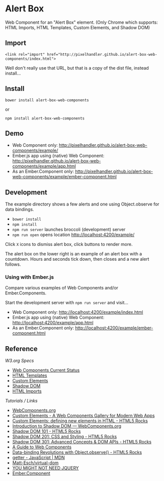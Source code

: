 # Alert Box

Web Component for an "Alert Box" element. (Only Chrome which supports: 
HTML Imports, HTML Templates, Custom Elements, and Shadow DOM)


## Import

    <link rel="import" href="http://pixelhandler.github.io/alert-box-web-components/index.html">

Well don't really use that URL, but that is a copy of the dist file, instead install...


## Install

	bower install alert-box-web-components

or

	npm install alert-box-web-components


## Demo

* Web Component only: <http://pixelhandler.github.io/alert-box-web-components/example/>
* Ember.js app using (native) Web Component: <http://pixelhandler.github.io/alert-box-web-components/example/app.html>
* As an Ember.Component only: <http://pixelhandler.github.io/alert-box-web-components/example/ember-component.html>


## Development

The example directory shows a few alerts and one using Object.observe
for data bindings.

* `bower install`
* `npm install`
* `npm run server` launches broccoli (development) server
* `npm run open` opens location <http://localhost:4200/example/>

Click `X` icons to dismiss alert box, click buttons to render more.

The alert box on the lower right is an example of an alert box with
a countdown. Hours and seconds tick down, then closes and a new alert
follows.


### Using with Ember.js

Compare various examples of Web Components and/or Ember.Components.

Start the development server with `npm run server` and visit...

* Web Component only: <http://localhost:4200/example/index.html>
* Ember.js app using (native) Web Component: <http://localhost:4200/example/app.html>
* As an Ember.Component only: <http://localhost:4200/example/ember-component.html>


## Reference

*W3.org Specs*

* [Web Components Current Status](http://www.w3.org/standards/techs/components#w3c_all)
* [HTML Templates](http://www.w3.org/TR/html-templates/)
* [Custom Elements](http://www.w3.org/TR/custom-elements/)
* [Shadow DOM](http://www.w3.org/TR/shadow-dom/)
* [HTML Imports](http://www.w3.org/TR/html-imports/)

*Tutorials / Links*

* [WebComponents.org](http://webcomponents.org)
* [Custom Elements - A Web Components Gallery for Modern Web Apps](http://customelements.io)
* [Custom Elements: defining new elements in HTML - HTML5 Rocks](http://www.html5rocks.com/en/tutorials/webcomponents/customelements/)
* [Introduction to Shadow DOM — WebComponents.org](http://webcomponents.org/articles/introduction-to-shadow-dom/)
* [Shadow DOM 101 - HTML5 Rocks](http://www.html5rocks.com/en/tutorials/webcomponents/shadowdom/)
* [Shadow DOM 201: CSS and Styling - HTML5 Rocks](http://www.html5rocks.com/en/tutorials/webcomponents/shadowdom-201/)
* [Shadow DOM 301: Advanced Concepts & DOM APIs - HTML5 Rocks](http://www.html5rocks.com/en/tutorials/webcomponents/shadowdom-301/)
* [A Guide to Web Components](http://css-tricks.com/modular-future-web-components/)
* [Data-binding Revolutions with Object.observe() - HTML5 Rocks](http://www.html5rocks.com/en/tutorials/es7/observe/)
* [getter - JavaScript | MDN](https://developer.mozilla.org/en-US/docs/Web/JavaScript/Reference/Functions/get)
* [Matt-Esch/virtual-dom](https://github.com/Matt-Esch/virtual-dom)
* [YOU MIGHT NOT NEED JQUERY](http://youmightnotneedjquery.com/)
* [Ember.Component](http://emberjs.com/api/classes/Ember.Component.html)
